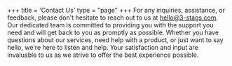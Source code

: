 +++
title = 'Contact Us'
type = "page"
+++
For any inquiries, assistance, or feedback, please don't hesitate to reach out to us at <hello@3-stags.com>. Our dedicated team is committed to providing you with the support you need and will get back to you as promptly as possible. Whether you have questions about our services, need help with a product, or just want to say hello, we're here to listen and help. Your satisfaction and input are invaluable to us as we strive to offer the best experience possible.
